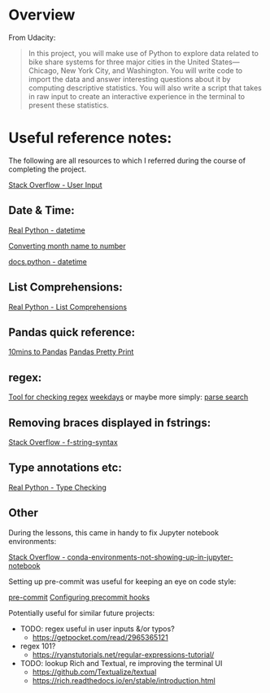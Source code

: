 # Overview
From Udacity:
> In this project, you will make use of Python to explore data related to bike share systems for three major cities in the United States—Chicago, New York City, and Washington. You will write code to import the data and answer interesting questions about it by computing descriptive statistics. You will also write a script that takes in raw input to create an interactive experience in the terminal to present these statistics.

# Useful reference notes:

The following are all resources to which I referred during the course of completing the project.

[Stack Overflow - User Input](https://stackoverflow.com/questions/23294658/asking-the-user-for-input-until-they-give-a-valid-response)

## Date & Time:
[Real Python - datetime](https://realpython.com/python-datetime/)

[Converting month name to number](https://www.kite.com/python/answers/how-to-convert-between-month-name-and-month-number-in-python)

[docs.python - datetime](https://docs.python.org/3/library/datetime.html#datetime.date.weekday)

## List Comprehensions:
[Real Python - List Comprehensions](https://realpython.com/list-comprehension-python/#using-list-comprehensions)

## Pandas quick reference:
[10mins to Pandas](https://pandas.pydata.org/pandas-docs/stable/user_guide/10min.html)
[Pandas Pretty Print](https://www.stackvidhya.com/pretty-print-dataframe/#:~:text=You%20can%20use%20the%20print,which%20will%20print%20the%20dataframe.)

## regex:
[Tool for checking regex](https://pythex.org/)
[weekdays](https://stackoverflow.com/questions/43281715/regex-that-matches-all-week-days-name-in-a-string)
or maybe more simply:
[parse search](https://realpython.com/python-packages/#parse-for-matching-strings)

## Removing braces displayed in fstrings:
[Stack Overflow - f-string-syntax](https://stackoverflow.com/questions/42756537/f-string-syntax-for-unpacking-a-list-with-brace-suppression)

## Type annotations etc:
[Real Python - Type Checking](https://realpython.com/python-type-checking/)

## Other
During the lessons, this came in handy to fix Jupyter notebook environments:

[Stack Overflow - conda-environments-not-showing-up-in-jupyter-notebook](https://stackoverflow.com/questions/39604271/conda-environments-not-showing-up-in-jupyter-notebook)


Setting up pre-commit was useful for keeping an eye on code style:

[pre-commit](https://pre-commit.com/)
[Configuring precommit hooks](https://rednafi.github.io/digressions/python/2020/04/06/python-precommit.html)


Potentially useful for similar future projects:
* TODO: regex useful in user inputs &/or typos?
  * https://getpocket.com/read/2965365121
* regex 101?
  * https://ryanstutorials.net/regular-expressions-tutorial/
* TODO: lookup Rich and Textual, re improving the terminal UI
  * https://github.com/Textualize/textual
  * https://rich.readthedocs.io/en/stable/introduction.html

